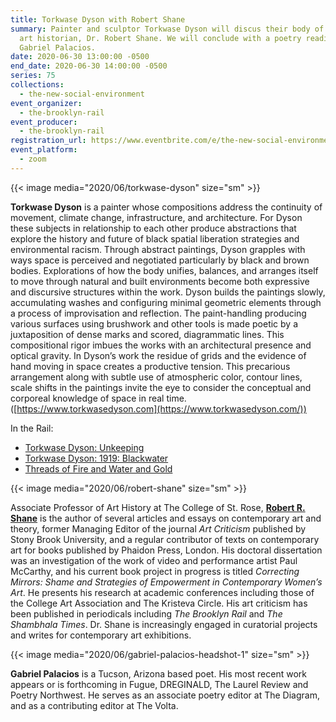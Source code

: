 ```yaml
---
title: Torkwase Dyson with Robert Shane
summary: Painter and sculptor Torkwase Dyson will discus their body of work with
  art historian, Dr. Robert Shane. We will conclude with a poetry reading from
  Gabriel Palacios.
date: 2020-06-30 13:00:00 -0500
end_date: 2020-06-30 14:00:00 -0500
series: 75
collections:
  - the-new-social-environment
event_organizer:
  - the-brooklyn-rail
event_producer:
  - the-brooklyn-rail
registration_url: https://www.eventbrite.com/e/the-new-social-environment-75-torkwase-dyson-tickets-110857202878
event_platform:
  - zoom
---
```

{{< image media="2020/06/torkwase-dyson" size="sm" >}}

**Torkwase Dyson** is a painter whose compositions address the continuity of movement, climate change, infrastructure, and architecture. For Dyson these subjects in relationship to each other produce abstractions that explore the history and future of black spatial liberation strategies and environmental racism. Through abstract paintings, Dyson grapples with ways space is perceived and negotiated particularly by black and brown bodies. Explorations of how the body unifies, balances, and arranges itself to move through natural and built environments become both expressive and discursive structures within the work. Dyson builds the paintings slowly, accumulating washes and configuring minimal geometric elements through a process of improvisation and reflection. The paint-handling producing various surfaces using brushwork and other tools is made poetic by a juxtaposition of dense marks and scored, diagrammatic lines. This compositional rigor imbues the works with an architectural presence and optical gravity. In Dyson’s work the residue of grids and the evidence of hand moving in space creates a productive tension. This precarious arrangement along with subtle use of atmospheric color, contour lines, scale shifts in the paintings invite the eye to consider the conceptual and corporeal knowledge of space in real time. ([https://www.torkwasedyson.com](https://www.torkwasedyson.com/))

In the Rail:

* [Torkwase Dyson: Unkeeping](https://brooklynrail.org/2016/04/artseen/torkwase-dyson-unkeeping)
* [Torkwase Dyson: 1919: Blackwater](https://brooklynrail.org/2019/11/artseen/Torkwase-Dyson-1919-Blackwater)
* [Threads of Fire and Water and Gold](https://brooklynrail.org/2017/05/artseen/Threads-of-Fire-and-Water-and-Gold)

{{< image media="2020/06/robert-shane" size="sm" >}}

Associate Professor of Art History at The College of St. Rose, **[Robert R. Shane](https://www.strose.edu/faculty-bio/robert-r-shane/)** is the author of several articles and essays on contemporary art and theory, former Managing Editor of the journal *Art Criticism* published by Stony Brook University, and a regular contributor of texts on contemporary art for books published by Phaidon Press, London. His doctoral dissertation was an investigation of the work of video and performance artist Paul McCarthy, and his current book project in progress is titled *Correcting Mirrors: Shame and Strategies of Empowerment in Contemporary Women’s Art*. He presents his research at academic conferences including those of the College Art Association and The Kristeva Circle. His art criticism has been published in periodicals including *The Brooklyn Rail* and *The Shambhala Times*. Dr. Shane is increasingly engaged in curatorial projects and writes for contemporary art exhibitions.

{{< image media="2020/06/gabriel-palacios-headshot-1" size="sm" >}}

**Gabriel Palacios** is a Tucson, Arizona based poet. His most recent work appears or is forthcoming in Fugue, DREGINALD, The Laurel Review and Poetry Northwest. He serves as an associate poetry editor at The Diagram, and as a contributing editor at The Volta.